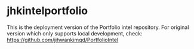 # jhkintelportfolio

This is the deployment version of the Portfolio intel repository.
For original version which only supports local development, check:
https://github.com/jihwankimqd/PortfolioIntel
